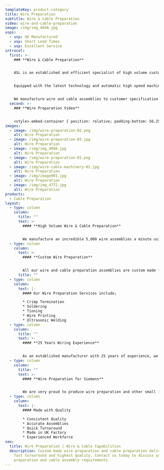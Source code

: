 ```yaml
---
templateKey: product-category
title: Wire Preparation
subtitle: Wire & Cable Preparation
video: wire-and-cable-preparation
image: /img/img_4046.jpg
usps:
  - usp: UK Manufactured
  - usp: Short Lead Times
  - usp: Excellent Service
introcol:
  first: >-
    ### **Wire & Cable Preparation**


    ASL is an established and efficient specialist of high volume custom-made wire and cable preparation. 


    Equipped with the latest technology and automatic high speed machinery, our wire preparation services are produced to the highest standards and delivered on an fast turnaround.


    We manufacture wire and cable assemblies to customer specification and our full service includes; cutting, stripping, terminating and tinning.
  second: >-
    ### **Wire Preparation Video**


    <style>.embed-container { position: relative; padding-bottom: 56.25%; height: 0; overflow: hidden; max-width: 100%; } .embed-container iframe, .embed-container object, .embed-container embed { position: absolute; top: 0; left: 0; width: 100%; height: 100%; }</style><div class='embed-container'><iframe src='https://www.youtube.com/embed/Cp3lVNhtjrI?loop=1&playlist=Cp3lVNhtjrI' frameborder='0' allowfullscreen></iframe></div>
images:
  - image: /img/wire-preparation-02.png
    alt: Wire Preparation
  - image: /img/wire-preparation-03.jpg
    alt: Wire Preparation
  - image: /img/img_4046.jpg
    alt: Wire Preparation
  - image: /img/wire-preparation-01.png
    alt: Wire Preparation
  - image: /img/wire-cable-machinery-01.jpg
    alt: Wire Preparation
  - image: /img/image001.jpg
    alt: Wire Preparation
  - image: /img/img_4772.jpg
    alt: Wire Preparation
products:
  - Cable Preparation
layout:
  - type: column
    column:
      title: ""
      text: >-
        #### **High Volume Wire & Cable Preparation**


        We manufacture an incredible 5,000 wire assemblies a minute using our high speed automatic machines. With very little labour involved, we are as competitive as china and eastern European countries, and is a reason why we are the preferred supplier to some of the worlds leading companies including Siemens, Stanley and Vodafone.
  - type: column
    column:
      text: >-
        #### **Custom Wire Preparation**


        All our wire and cable preparation assemblies are custom made from drawing and specification. Accredited to ISO 9001 we are fully committed to quality and ensure that all products are made to the highest standard. Every batch of wire preparation is given a pull off force test to assess crimped connections and to ensure that terminals are properly attached.
      title: ""
  - type: column
    column:
      text: |-
        #### Our Wire Preparation Services include;

        * Crimp Termination
        * Soldering
        * Tinning
        * Wire Printing
        * Ultrasonic Welding
  - type: column
    column:
      title: ""
      text: >-
        #### **25 Years Wiring Experience**


        As an established manufacturer with 25 years of experience, we have the equipment and built a skilled team to supply any type of wire preparation and [cable preparation](/cable-preparation). We boast an extensive range of high speed wire cutting machinery which also strips, tins and terminates. These machines are run by our technical wire preparation experts who ensure that the machines are running at maximum efficiency and producing to the correct accuracy.
  - type: column
    column:
      title: ""
      text: >-
        #### **Wire Preparation for Siemens**


        We are very proud to produce wire preparation and other small [cable assemblies](/cable-assemblies) for world leading technology company Siemens. All the assemblies we manufacture for Siemens are produced on our high speed fully automotive wire preparation machine which has the capability to cut, strip, tin and terminate wires. You can read the full Siemens project case study [here](https://www.assembly-solutions.com/projects/siemens/).
  - type: column
    column:
      text: |-
        #### Made with Quality

        * Consistent Quality
        * Accurate Assemblies
        * Quick Turnaround
        * Made in UK Factory
        * Experienced Workforce
seo:
  title: Wire Preparation | Wire & Cable Capabilities
  description: Custom made wire preparation and cable preparation delivered on
    fast turnaround and highest quality. Contact us today to discuss your wire
    preparation and cable assembly requirements.
---
```

